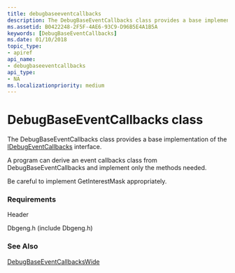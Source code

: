 ```yaml
---
title: debugbaseeventcallbacks
description: The DebugBaseEventCallbacks class provides a base implementation of the IDebugEventCallbacks interface. 
ms.assetid: B0422248-2F5F-4AE6-93C9-D96B5E4A1B5A
keywords: [DebugBaseEventCallbacks]
ms.date: 01/10/2018
topic_type:
- apiref
api_name:
- debugbaseeventcallbacks
api_type:
- NA
ms.localizationpriority: medium
---
```


# DebugBaseEventCallbacks class 

The DebugBaseEventCallbacks class provides a base implementation of the [IDebugEventCallbacks](https://msdn.microsoft.com/library/windows/hardware/ff550550.aspx) interface. 

A program can derive an event callbacks class from DebugBaseEventCallbacks and implement only the methods needed. 

Be careful to implement GetInterestMask appropriately.
 
### Requirements

Header

Dbgeng.h (include Dbgeng.h)  


### See Also
[DebugBaseEventCallbacksWide](debugbaseeventcallbackswide.md)

 

 





